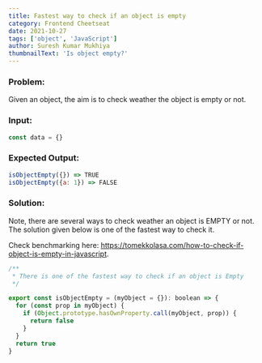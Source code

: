 ```yaml
---
title: Fastest way to check if an object is empty
category: Frontend Cheetseat
date: 2021-10-27
tags: ['object', 'JavaScript']
author: Suresh Kumar Mukhiya
thumbnailText: 'Is object empty?'
---
```


### Problem:

Given an object, the aim is to check weather the object is empty or not.

### Input:

```javascript
const data = {}
```

### Expected Output:

```javascript
isObjectEmpty({}) => TRUE
isObjectEmpty({a: 1}) => FALSE
```

### Solution:

Note, there are several ways to check weather an object is EMPTY or not. The solution given below is one of the fastest way to check it.

Check benchmarking here: https://tomekkolasa.com/how-to-check-if-object-is-empty-in-javascript.

```javascript
/**
 * There is one of the fastest way to check if an object is Empty
 */

export const isObjectEmpty = (myObject = {}): boolean => {
  for (const prop in myObject) {
    if (Object.prototype.hasOwnProperty.call(myObject, prop)) {
      return false
    }
  }
  return true
}
```
